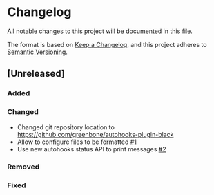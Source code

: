 # Changelog
All notable changes to this project will be documented in this file.

The format is based on [Keep a Changelog](https://keepachangelog.com/en/1.0.0/),
and this project adheres to [Semantic Versioning](https://semver.org/spec/v2.0.0.html).

## [Unreleased]

### Added

### Changed

* Changed git repository location to https://github.com/greenbone/autohooks-plugin-black
* Allow to configure files to be formatted [#1](https://github.com/greenbone/autohooks-plugin-black/pull/1)
* Use new autohooks status API to print messages [#2](https://github.com/greenbone/autohooks-plugin-black/pull/2)

### Removed

### Fixed
